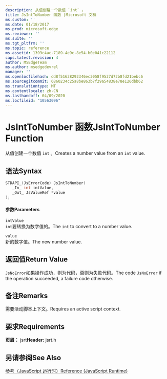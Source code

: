 ```yaml
---
description: 从值创建一个数值 `int` 。
title: JsIntToNumber 函数 |Microsoft 文档
ms.custom: ''
ms.date: 01/18/2017
ms.prod: microsoft-edge
ms.reviewer: ''
ms.suite: ''
ms.tgt_pltfrm: ''
ms.topic: reference
ms.assetid: 1393c4ac-7189-4e9c-8e54-b0e041c22112
caps.latest.revision: 4
author: MSEdgeTeam
ms.author: msedgedevrel
manager: ''
ms.openlocfilehash: dd8f51638292346ec3058f9537d72b8fd21bebc6
ms.sourcegitcommit: 6860234c25a8be863b7f29a54838e78e120dbb62
ms.translationtype: MT
ms.contentlocale: zh-CN
ms.lasthandoff: 04/09/2020
ms.locfileid: "10563096"
---
```

# <span data-ttu-id="79565-103">JsIntToNumber 函数</span><span class="sxs-lookup"><span data-stu-id="79565-103">JsIntToNumber Function</span></span>
<span data-ttu-id="79565-104">从值创建一个数值 `int` 。</span><span class="sxs-lookup"><span data-stu-id="79565-104">Creates a number value from an `int` value.</span></span>  
  
## <span data-ttu-id="79565-105">语法</span><span class="sxs-lookup"><span data-stu-id="79565-105">Syntax</span></span>  
  
```cpp  
STDAPI_(JsErrorCode) JsIntToNumber(  
   _In_ int intValue,  
   _Out_ JsValueRef *value  
);  
```  
  
#### <span data-ttu-id="79565-106">参数</span><span class="sxs-lookup"><span data-stu-id="79565-106">Parameters</span></span>  
 `intValue`  
 <span data-ttu-id="79565-107">`int`要转换为数字值的。</span><span class="sxs-lookup"><span data-stu-id="79565-107">The `int` to convert to a number value.</span></span>  
  
 `value`  
 <span data-ttu-id="79565-108">新的数字值。</span><span class="sxs-lookup"><span data-stu-id="79565-108">The new number value.</span></span>  
  
## <span data-ttu-id="79565-109">返回值</span><span class="sxs-lookup"><span data-stu-id="79565-109">Return Value</span></span>  
 <span data-ttu-id="79565-110">`JsNoError`如果操作成功，则为代码，否则为失败代码。</span><span class="sxs-lookup"><span data-stu-id="79565-110">The code `JsNoError` if the operation succeeded, a failure code otherwise.</span></span>  
  
## <span data-ttu-id="79565-111">备注</span><span class="sxs-lookup"><span data-stu-id="79565-111">Remarks</span></span>  
 <span data-ttu-id="79565-112">需要活动脚本上下文。</span><span class="sxs-lookup"><span data-stu-id="79565-112">Requires an active script context.</span></span>  
  
## <span data-ttu-id="79565-113">要求</span><span class="sxs-lookup"><span data-stu-id="79565-113">Requirements</span></span>  
 <span data-ttu-id="79565-114">**页眉：** jsrt</span><span class="sxs-lookup"><span data-stu-id="79565-114">**Header:** jsrt.h</span></span>  
  
## <span data-ttu-id="79565-115">另请参阅</span><span class="sxs-lookup"><span data-stu-id="79565-115">See Also</span></span>  
 [<span data-ttu-id="79565-116">参考（JavaScript 运行时）</span><span class="sxs-lookup"><span data-stu-id="79565-116">Reference (JavaScript Runtime)</span></span>](../chakra-hosting/reference-javascript-runtime.md)